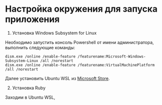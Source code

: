# Настройка окружения для запуска приложения

1. Установка Windows Subsystem for Linux

Необходимо запустить консоль Powershell от имени администратора, выполнить следующие команды:

    dism.exe /online /enable-feature /featurename:Microsoft-Windows-Subsystem-Linux /all /norestart
    dism.exe /online /enable-feature /featurename:VirtualMachinePlatform /all /norestart

Далее установить Ubuntu WSL из [Microsoft Store](https://www.microsoft.com/en-us/p/ubuntu/9nblggh4msv6).

2. Установка Ruby

Заходим в Ubuntu WSL,
